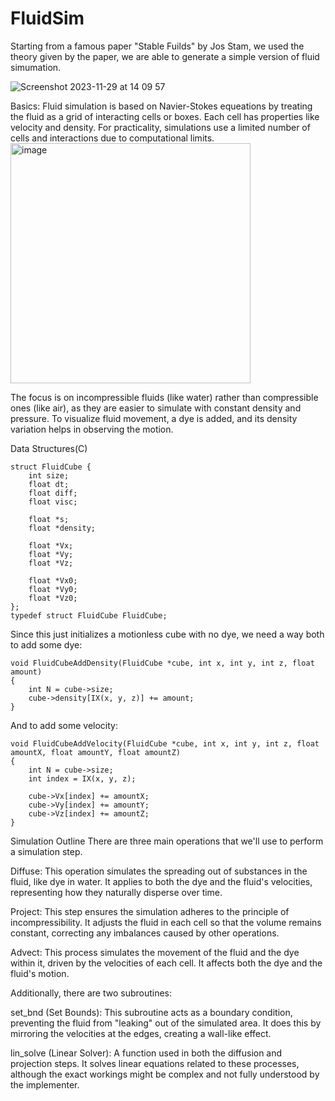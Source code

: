 # FluidSim

Starting from a famous paper "Stable Fuilds" by Jos Stam, we used the theory given by the paper, we are able to generate a simple version of fluid simumation. 


![Screenshot 2023-11-29 at 14 09 57](https://github.com/Feng-Jiang28/FluidSim/assets/106386742/d5414692-a040-4982-a55d-c4777fc17dee)

Basics: 
Fluid simulation is based on Navier-Stokes equeations by treating the fluid as a grid of interacting cells or boxes.
Each cell has properties like velocity and density. For practicality, simulations use a limited number of cells and interactions due to computational limits.
<img width="384" alt="image" src="https://github.com/Feng-Jiang28/FluidSim/assets/106386742/43fe3ed4-6d7b-4792-9e80-c11bbf938158">

The focus is on incompressible fluids (like water) rather than compressible ones (like air), as they are easier to simulate with constant density and pressure. 
To visualize fluid movement, a dye is added, and its density variation helps in observing the motion.

Data Structures(C)
```
struct FluidCube {
    int size;
    float dt;
    float diff;
    float visc;
    
    float *s;
    float *density;
    
    float *Vx;
    float *Vy;
    float *Vz;

    float *Vx0;
    float *Vy0;
    float *Vz0;
};
typedef struct FluidCube FluidCube;
```
Since this just initializes a motionless cube with no dye, we need a way both to add some dye:
```
void FluidCubeAddDensity(FluidCube *cube, int x, int y, int z, float amount)
{
    int N = cube->size;
    cube->density[IX(x, y, z)] += amount;
}
```
And to add some velocity:
```
void FluidCubeAddVelocity(FluidCube *cube, int x, int y, int z, float amountX, float amountY, float amountZ)
{
    int N = cube->size;
    int index = IX(x, y, z);
    
    cube->Vx[index] += amountX;
    cube->Vy[index] += amountY;
    cube->Vz[index] += amountZ;
}
```

Simulation Outline
There are three main operations that we'll use to perform a simulation step.

Diffuse: This operation simulates the spreading out of substances in the fluid, like dye in water. It applies to both the dye and the fluid's velocities, representing how they naturally disperse over time.

Project: This step ensures the simulation adheres to the principle of incompressibility. It adjusts the fluid in each cell so that the volume remains constant, correcting any imbalances caused by other operations.

Advect: This process simulates the movement of the fluid and the dye within it, driven by the velocities of each cell. It affects both the dye and the fluid's motion.

Additionally, there are two subroutines:

set_bnd (Set Bounds): This subroutine acts as a boundary condition, preventing the fluid from "leaking" out of the simulated area. It does this by mirroring the velocities at the edges, creating a wall-like effect.

lin_solve (Linear Solver): A function used in both the diffusion and projection steps. It solves linear equations related to these processes, although the exact workings might be complex and not fully understood by the implementer.
